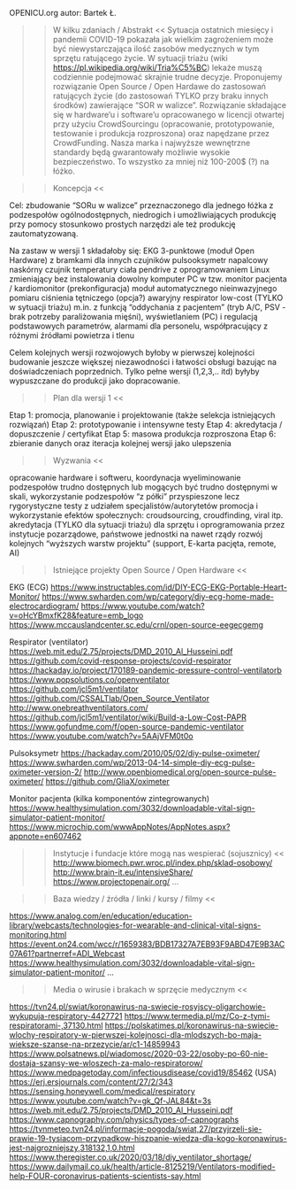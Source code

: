 OPENICU.org
autor: Bartek Ł.

>> W kilku zdaniach / Abstrakt <<
Sytuacja ostatnich miesięcy i pandemii COVID-19 pokazała jak wielkim zagrożeniem może być niewystarczająca ilość zasobów medycznych w tym sprzętu ratującego życie. W sytuacji triażu (wiki https://pl.wikipedia.org/wiki/Tria%C5%BC) lekaże muszą codziennie podejmować skrajnie trudne decyzje. Proponujemy rozwiązanie Open Source / Open Hardawe do zastosowań ratujących życie (do zastosowań TYLKO przy braku innych środków) zawierające “SOR w walizce”. Rozwiązanie składające się w hardware’u i software’u opracowanego w licencji otwartej przy użyciu CrowdSourcingu (opracowanie, prototypowanie, testowanie i produkcja rozproszona) oraz napędzane przez CrowdFunding. Nasza marka i najwyższe wewnętrzne standardy będą gwarantowały możliwie wysokie bezpieczeństwo. To wszystko za mniej niż 100-200$ (?) na łóżko. 


>> Koncepcja <<

Cel: zbudowanie “SORu w walizce” przeznaczonego dla jednego łóżka z podzespołów ogólnodostępnych, niedrogich i umożliwiających produkcję przy pomocy stosunkowo prostych narzędzi ale też produkcję zautomatyzowaną.

Na zastaw w wersji 1 składałoby się:
EKG 3-punktowe (moduł Open Hardware) z bramkami dla innych czujników
pulsooksymetr napalcowy
naskórny czujnik temperatury ciała
pendrive z oprogramowaniem Linux zmieniający bez instalowania dowolny komputer PC w tzw. monitor pacjenta / kardiomonitor (prekonfiguracja)
moduł automatycznego nieinwazyjnego pomiaru ciśnienia tętniczego (opcja?)
awaryjny respirator low-cost (TYLKO w sytuacji triażu) m.in. z funkcją “oddychania z pacjentem” (tryb A/C, PSV - brak potrzeby paraliżowania mięśni), wyświetlaniem (PC) i regulacją podstawowych parametrów, alarmami dla personelu, współpracujący z różnymi źródłami powietrza i tlenu

Celem kolejnych wersji rozwojowych byłoby w pierwszej kolejności budowanie jeszcze większej niezawodności i łatwości obsługi bazując na doświadczeniach poprzednich. Tylko pełne wersji (1,2,3,.. itd) byłyby wypuszczane do produkcji jako dopracowanie.

>> Plan dla wersji 1 <<

Etap 1: promocja, planowanie i projektowanie (także selekcja istniejących rozwiązań)
Etap 2: prototypowanie i intensywne testy 
Etap 4: akredytacja / dopuszczenie / certyfikat
Etap 5: masowa produkcja rozproszona 
Etap 6: zbieranie danych oraz iteracja kolejnej wersji jako ulepszenia


>> Wyzwania <<

opracowanie hardware i softweru, koordynacja
wyeliminowanie podzespołów trudno dostępnych lub mogących być trudno dostępnymi w skali, wykorzystanie podzespołów “z półki”
przyspieszone lecz rygorystyczne testy z udziałem specjalistów/autorytetów
promocja i wykorzystanie efektów społecznych: croudsourcing, croudfinding, viral itp.
akredytacja (TYLKO dla sytuacji triażu) dla sprzętu i oprogramowania przez instytucje pozarządowe, państwowe jednostki na nawet rządy
rozwój kolejnych “wyższych warstw projektu” (support, E-karta pacjęta, remote, AI)


>> Istniejące projekty Open Source / Open Hardware <<

EKG (ECG)
https://www.instructables.com/id/DIY-ECG-EKG-Portable-Heart-Monitor/
https://www.swharden.com/wp/category/diy-ecg-home-made-electrocardiogram/
https://www.youtube.com/watch?v=oHcYBmxfK28&feature=emb_logo
https://www.mccauslandcenter.sc.edu/crnl/open-source-eegecgemg

Respirator (ventilator)
https://web.mit.edu/2.75/projects/DMD_2010_Al_Husseini.pdf
https://github.com/covid-response-projects/covid-respirator
https://hackaday.io/project/170189-pandemic-pressure-control-ventilatorb
https://www.popsolutions.co/openventilator
https://github.com/jcl5m1/ventilator
https://github.com/CSSALTlab/Open_Source_Ventilator
http://www.onebreathventilators.com/
https://github.com/jcl5m1/ventilator/wiki/Build-a-Low-Cost-PAPR
https://www.gofundme.com/f/open-source-pandemic-ventilator
https://www.youtube.com/watch?v=5AAjVFM0t0o

Pulsoksymetr
https://hackaday.com/2010/05/02/diy-pulse-oximeter/
https://www.swharden.com/wp/2013-04-14-simple-diy-ecg-pulse-oximeter-version-2/
http://www.openbiomedical.org/open-source-pulse-oximeter/
https://github.com/GliaX/oximeter

Monitor pacjenta (kilka komponentów zintegrowanych)
https://www.healthysimulation.com/3032/downloadable-vital-sign-simulator-patient-monitor/
https://www.microchip.com/wwwAppNotes/AppNotes.aspx?appnote=en607462


>> Instytucje i fundacje które mogą nas wespierać (sojusznicy) <<
http://www.biomech.pwr.wroc.pl/index.php/sklad-osobowy/
http://www.brain-it.eu/intensiveShare/
https://www.projectopenair.org/
...


>> Baza wiedzy / źródła / linki / kursy / filmy <<

https://www.analog.com/en/education/education-library/webcasts/technologies-for-wearable-and-clinical-vital-signs-monitoring.html
https://event.on24.com/wcc/r/1659383/BDB17327A7EB93F9ABD47E9B3AC07A61?partnerref=ADI_Webcast
https://www.healthysimulation.com/3032/downloadable-vital-sign-simulator-patient-monitor/
...


>> Media o wirusie i brakach w sprzęcie medycznym <<

https://tvn24.pl/swiat/koronawirus-na-swiecie-rosyjscy-oligarchowie-wykupuja-respiratory-4427721
https://www.termedia.pl/mz/Co-z-tymi-respiratorami-,37130.html
https://polskatimes.pl/koronawirus-na-swiecie-wlochy-respiratory-w-pierwszej-kolejnosci-dla-mlodszych-bo-maja-wieksze-szanse-na-przezycie/ar/c1-14859943
https://www.polsatnews.pl/wiadomosc/2020-03-22/osoby-po-60-nie-dostaja-szansy-we-wloszech-za-malo-respiratorow/
https://www.medpagetoday.com/infectiousdisease/covid19/85462 (USA)
https://erj.ersjournals.com/content/27/2/343
https://sensing.honeywell.com/medical/respiratory
https://www.youtube.com/watch?v=gk_Qf-JAL84&t=3s
https://web.mit.edu/2.75/projects/DMD_2010_Al_Husseini.pdf
https://www.capnography.com/physics/types-of-capnographs
https://tvnmeteo.tvn24.pl/informacje-pogoda/swiat,27/przyjrzeli-sie-prawie-19-tysiacom-przypadkow-hiszpanie-wiedza-dla-kogo-koronawirus-jest-najgrozniejszy,318132,1,0.html
https://www.theregister.co.uk/2020/03/18/diy_ventilator_shortage/
https://www.dailymail.co.uk/health/article-8125219/Ventilators-modified-help-FOUR-coronavirus-patients-scientists-say.html




